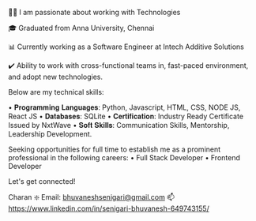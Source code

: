 👨‍💻 I am passionate about working with Technologies

🎓 Graduated from Anna University, Chennai

📊 Currently working as a Software Engineer at Intech Additive Solutions

✔️ Ability to work with cross-functional teams in, fast-paced environment, and adopt new technologies.

Below are my technical skills:

• 𝐏𝐫𝐨𝐠𝐫𝐚𝐦𝐦𝐢𝐧𝐠 𝐋𝐚𝐧𝐠𝐮𝐚𝐠𝐞𝐬: Python, Javascript, HTML, CSS, NODE JS, React JS • 𝐃𝐚𝐭𝐚𝐛𝐚𝐬𝐞𝐬: SQLite • 𝐂𝐞𝐫𝐭𝐢𝐟𝐢𝐜𝐚𝐭𝐢𝐨𝐧: Industry Ready Certificate Issued by NxtWave • 𝐒𝐨𝐟𝐭 𝐒𝐤𝐢𝐥𝐥𝐬: Communication Skills, Mentorship, Leadership Development.

Seeking opportunities for full time to establish me as a prominent professional in the following careers: • Full Stack Developer • Frontend Developer

Let's get connected!

Charan ❇️ Email: bhuvaneshsenigari@gmail.com 📫 https://www.linkedin.com/in/senigari-bhuvanesh-649743155/

